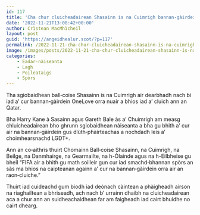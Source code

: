 ```yaml
---
id: 117
title: 'Cha chur cluicheadairean Shasainn is na Cuimrigh bannan‑gàirdein OneLove orra ann an Qatar'
date: '2022-11-21T13:08:42+00:00'
author: Crìstean MacMhìcheil
layout: post
guid: 'https://angeidhealur.scot/?p=117'
permalink: /2022-11-21-cha-chur-cluicheadairean-shasainn-is-na-cuimrigh-bannan%e2%80%91gairdein-onelove-orra-ann-an-qatar/
image: /images/posts/2022-11-21-cha-chur-cluicheadairean-shasainn-is-na-cuimrigh-bannan-gairdein-onelove-orra-ann-an-qatar.webp
categories:
    - Eadar-nàiseanta
    - Lagh
    - Poileataigs
    - Spòrs
---
```


Tha sgiobaidhean ball‑coise Shasainn is na Cuimrigh air dearbhadh nach bi iad a’ cur bannan‑gàirdein OneLove orra nuair a bhios iad a’ cluich ann an Qatar.

Bha Harry Kane à Sasainn agus Gareth Bale às a’ Chuimrigh am measg chluicheadairean bho ghrunn sgiobaidhean nàiseanta a bha gu bhith a’ cur air na bannan‑gàirdein gus dlùth‑phàirteachas a nochdadh leis a’ choimhearsnachd LGDT+.

Ann an co‑aithris thuirt Chomainn Ball‑coise Shasainn, na Cuimrigh, na Beilge, na Danmhairge, na Gearmailte, na h-Òlainde agus na h-Eilbheise gu bheil “FIFA air a bhith gu math soilleir gun cur iad smachd‑bhannan spòrs an sàs ma bhios na caipteanan againn a’ cur na bannan‑gàirdein orra air an raon‑cluiche.”

Thuirt iad cuideachd gum biodh iad deònach càintean a phàigheadh airson na riaghailtean a bhriseadh, ach nach b’ urrainn dhaibh na cluicheadairean aca a chur ann an suidheachaidhean far am faigheadh iad cairt bhuidhe no cairt dhearg.
